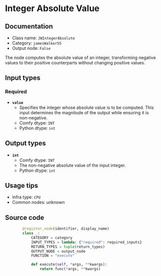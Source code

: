 # Integer Absolute Value
## Documentation
- Class name: `JWIntegerAbsolute`
- Category: `jamesWalker55`
- Output node: `False`

The node computes the absolute value of an integer, transforming negative values to their positive counterparts without changing positive values.
## Input types
### Required
- **`value`**
    - Specifies the integer whose absolute value is to be computed. This input determines the magnitude of the output while ensuring it is non-negative.
    - Comfy dtype: `INT`
    - Python dtype: `int`
## Output types
- **`int`**
    - Comfy dtype: `INT`
    - The non-negative absolute value of the input integer.
    - Python dtype: `int`
## Usage tips
- Infra type: `CPU`
- Common nodes: unknown


## Source code
```python
        @register_node(identifier, display_name)
        class _:
            CATEGORY = category
            INPUT_TYPES = lambda: {"required": required_inputs}
            RETURN_TYPES = tuple(return_types)
            OUTPUT_NODE = output_node
            FUNCTION = "execute"

            def execute(self, *args, **kwargs):
                return func(*args, **kwargs)

```
